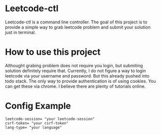  Leetcode-ctl
 ===========
 
 Leetcode-ctl is a command line controller. The goal of this project is to provide a simple way
 to grab leetcode problem and submit your solution just in terminal. 
 
# How to use this project #

 Althought grabing problem does not require you login, but submiting solution definitely require that.
 Currently, I do not figure a way to login leetcode via your username and password. But this already pushed 
 into todo stack. The only way to provide authentication is of using cookies. You can get these via chrome. 
 I believe there are plenty of tutorials online.


# Config Example #
~~~ 
leetcode-session= "your leetcode-session"
csrf-token= "your csrf-token"
lang-type= "your language"
~~~

